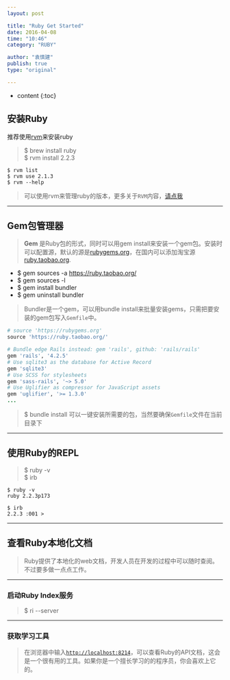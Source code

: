 ```yaml
---
layout: post

title: "Ruby Get Started"
date: 2016-04-08
time: "10:46"
category: "RUBY"

author: "袁慎建"
publish: true
type: "original"

---
```


* content
{:toc}



## 安装Ruby
推荐使用[rvm](https://rvm.io)来安装ruby

>$ brew install ruby  
>$ rvm install 2.2.3

```
$ rvm list
$ rvm use 2.1.3
$ rvm --help
```

>可以使用rvm来管理ruby的版本，更多关于`RVM`内容，[请点我](https://rvm.io/)

---

## Gem包管理器

>**Gem** 是Ruby包的形式，同时可以用gem install来安装一个gem包。安装时可以配置源，默认的源是[rubygems.org](https://rubygems.org/)，在国内可以添加淘宝源[ruby.taobao.org](https://ruby.taobao.org/).

- $ gem sources -a https://ruby.taobao.org/
- $ gem sources -l 
- $ gem install bundler
- $ gem uninstall bundler
   
>Bundler是一个gem，可以用bundle install来批量安装gems，只需把要安装的gem包写入`Gemfile`中。

```ruby
# source 'https://rubygems.org'
source 'https://ruby.taobao.org/'

# Bundle edge Rails instead: gem 'rails', github: 'rails/rails'
gem 'rails', '4.2.5'
# Use sqlite3 as the database for Active Record
gem 'sqlite3'
# Use SCSS for stylesheets
gem 'sass-rails', '~> 5.0'
# Use Uglifier as compressor for JavaScript assets
gem 'uglifier', '>= 1.3.0'
...

```

>$ bundle install 可以一键安装所需要的包，当然要确保`Gemfile`文件在当前目录下

---

## 使用Ruby的REPL
>$ ruby -v  
>$ irb

```
$ ruby -v
ruby 2.2.3p173

$ irb
2.2.3 :001 >
```

---

## 查看Ruby本地化文档
>Ruby提供了本地化的web文档，开发人员在开发的过程中可以随时查阅。不过要多做一点点工作。

---

### 启动Ruby Index服务
>$ ri --server

---

### 获取学习工具
>在浏览器中输入[`http://localhost:8214`](http://localhost:8214)，可以查看Ruby的API文档，这会是一个很有用的工具。如果你是一个擅长学习的的程序员，你会喜欢上它的。